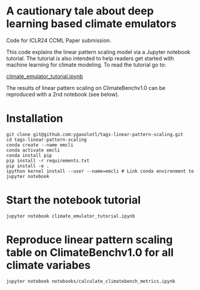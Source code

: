 # A cautionary tale about deep learning based climate emulators
Code for ICLR24 CCML Paper submission.

This code explains the linear pattern scaling model via a Jupyter notebook tutorial. The tutorial is also intended to help readers get started with machine learning for climate modeling. To read the tutorial go to:

[climate_emulator_tutorial.ipynb](https://nbviewer.org/github/ygaxolotl/tags-linear-pattern-scaling/blob/main/climate_emulator_tutorial.ipynb)

The results of linear pattern scaling on ClimateBenchv1.0 can be reproduced with a 2nd notebook (see below).

# Installation
```
git clone git@github.com:ygaxolotl/tags-linear-pattern-scaling.git
cd tags-linear-pattern-scaling
conda create --name emcli
conda activate emcli
conda install pip
pip install -r requirements.txt
pip install -e .
ipython kernel install --user --name=emcli # Link conda environment to jupyter notebook
```

# Start the notebook tutorial
```
jupyter notebook climate_emulator_tutorial.ipynb
```

# Reproduce linear pattern scaling table on ClimateBenchv1.0 for all climate variabes
```
jupyter notebook notebooks/calculate_climatebench_metrics.ipynb
```
